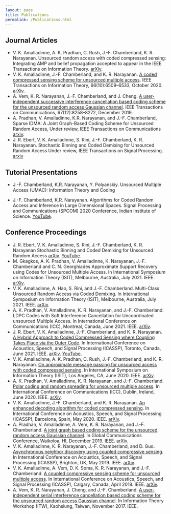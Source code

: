 ```yaml
---
layout: page
title: Publications
permalink: /Publications.html
---
```


## Journal Articles

* V. K. Amalladinne, A. K. Pradhan, C. Rush, J.-F. Chamberland, K. R. Narayanan.
Unsourced random access with coded compressed sensing: Integrating AMP and belief propagation
accepted to appear in the IEEE Transactions on Information Theory.
[arXiv](https://arxiv.org/abs/2010.04364).
* V. K. Amalladinne, J.-F. Chamberland, and K. R. Narayanan.
[A coded compressed sensing scheme for unsourced multiple access](https://dx.doi.org/10.1109/TIT.2020.3012948).
IEEE Transactions on Information Theory, 66(10):6509–6533, October 2020.
[arXiv](https://arxiv.org/abs/1809.04745).
* A. Vem, K. R. Narayanan, J.-F. Chamberland, and J. Cheng.
[A user-independent successive interference cancellation based coding scheme for the unsourced random access Gaussian channel](https://dx.doi.org/10.1109/TCOMM.2019.2940216).
IEEE Transactions on Communications, 67(12):8258–8272, December 2019.
* A. Pradhan, V. Amalladinne, K.R. Narayanan, and J.-F. Chamberland,
Sparse IDMA: A Joint Graph-Based Coding Scheme for Unsourced Random Access,
Under review, IEEE Transactions on Communications
[arxiv](https://arxiv.org/abs/1906.05410).
* J. R. Ebert, V. K. Amalladinne, S. Rini, J.-F. Chamberland, K. R. Narayanan.
Stochastic Binning and Coded Demixing for Unsourced Random Access
Under review, IEEE Transactions on Signal Processing.
[arxiv](https://arxiv.org/abs/2104.05686)


## Tutorial Presentations
* J.-F. Chamberland, K.R. Narayanan, Y. Polyanskiy.
Unsourced Multiple Access (UMAC): Information Theory and Coding

* J.-F. Chamberland, K.R. Narayanan.
Algorithms for Coded Random Access and Inference in Large Dimensional Spaces.
Signal Processing and Communications (SPCOM) 2020 Conference, Indian Institute of Science.
[YouTube](https://youtube.com/playlist?list=PLUd5FtcfdZfkT9gUpYw7q97yHUABQzZbL).

## Conference Proceedings
* J. R. Ebert, V. K. Amalladinne, S. Rini, J.-F. Chamberland, K. R. Narayanan
Stochastic Binning and Coded Demixing for Unsourced Random Access
[arXiv](https://arxiv.org/abs/2104.05686).
[YouTube](https://www.youtube.com/watch?v=XsF1dVAo-jk).
* M. Gkagkos, A. K. Pradhan, V. Amalladinne,  K. Narayanan, J.-F. Chamberland and C. N. Georghiades
Approximate Support Recovery using Codes for Unsourced Multiple Access.
In International Symposium on Information Theory (ISIT), Melbourne, Australia, July 2021. IEEE.
[arXiv](https://arxiv.org/abs/2105.12840).
* V. K. Amalladinne, A. Hao, S. Rini, and J.-F. Chamberland.
Multi-Class Unsourced Random Access via Coded Demixing.
In International Symposium on Information Theory (ISIT), Melbourne, Australia, July 2021. IEEE.
[arXiv](https://arxiv.org/abs/2102.07704).
* A. K. Pradhan, V. Amalladinne, K. R. Narayanan, and J.-F. Chamberland.
LDPC Codes with Soft Interference Cancellation for Uncoordinated unsourced Multiple Access.
In International Conference on Communications (ICC), Montreal, Canada, June 2021. IEEE.
[arXiv](https://arxiv.org/abs/2105.13985).
* J. R. Ebert, V. K. Amalladinne, J.-F. Chamberland, and K. R. Narayanan.
[A Hybrid Approach to Coded Compressed Sensing where Coupling Takes Place via the Outer Code](https://dx.doi.org/10.1109/ICASSP39728.2021.9414469).
In International Conference on Acoustics, Speech, and Signal Processing (ICASSP), 
Toronto, Canada, June 2021. IEEE.
[arXiv](https://arxiv.org/abs/2010.11380).
[YouTube](https://youtu.be/E36JJxv-7bU).
* V. K. Amalladinne, A. K. Pradhan, C. Rush, J.-F. Chamberland, and K. R. Narayanan.
[On approximate message passing for unsourced access with coded compressed sensing](https://dx.doi.org/10.1109/ISIT44484.2020.9173954).
In International Symposium on Information Theory (ISIT), Los Angeles, CA, June 2020. IEEE.
[arXiv](https://arxiv.org/abs/2001.03705).
* A. K. Pradhan, V. Amalladinne, K. R. Narayanan, and J.-F. Chamberland.
[Polar coding and random spreading for unsourced multiple access](https://dx.doi.org/10.1109/ICC40277.2020.9148687).
In International Conference on Communications (ICC), Dublin, Ireland, June 2020. IEEE.
[arXiv](https://arxiv.org/abs/1911.01009).
* V. K. Amalladinne, J.-F. Chamberland, and K. R. Narayanan.
[An enhanced decoding algorithm for coded compressed sensing](https://dx.doi.org/10.1109/ICASSP40776.2020.9054142).
In International Conference on Acoustics, Speech, and Signal Processing (ICASSP), Barcelona, Spain, May 2020. IEEE.
[arXiv](https://arxiv.org/abs/1910.09704).
* A. Pradhan, V. Amalladinne, A. Vem, K. R. Narayanan, and J.-F. Chamberland.
[A joint graph based coding scheme for the unsourced random access Gaussian channel](https://dx.doi.org/10.1109/GLOBECOM38437.2019.9013278).
In Global Communications Conference, Waikoloa, HI, December 2019. IEEE.
[arXiv](https://arxiv.org/abs/1906.05410).
* V. K. Amalladinne, K. R. Narayanan, J.-F. Chamberland, and D. Guo.
[Asynchronous neighbor discovery using coupled compressive sensing](https://dx.doi.org/10.1109/ICASSP.2019.8682935).
In International Conference on Acoustics, Speech, and Signal Processing (ICASSP), Brighton, UK, May 2019. IEEE.
[arXiv](https://arxiv.org/abs/1811.00687).
* V. K. Amalladinne, A. Vem, D. K. Soma, K. R. Narayanan, and J.-F. Chamberland.
[A coupled compressive sensing scheme for unsourced multiple access](https://dx.doi.org/10.1109/ICASSP.2018.8461402).
In International Conference on Acoustics, Speech, and Signal Processing (ICASSP), Calgary, Canada, April 2018. IEEE.
[arXiv](https://arxiv.org/abs/1806.00138).
* A. Vem, K. R. Narayanan, J. Cheng, and J.-F. Chamberland.
[A user-independent serial interference cancellation based coding scheme for the unsourced random access Gaussian channel](https://dx.doi.org/10.1109/ITW.2017.8278023).
In Information Theory Workshop (ITW), Kaohsiung, Taiwan, November 2017. IEEE.

